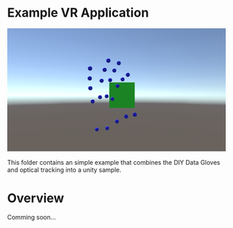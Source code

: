 # Example VR Application
![Build and Touch in Action](../img/sample-application.png)

This folder contains an simple example that combines the DIY Data Gloves and optical tracking into a unity sample.

# Overview
Comming soon...
